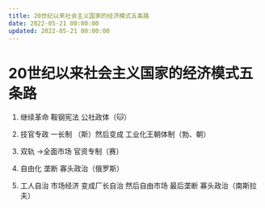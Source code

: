 ```yaml
---
title: 20世纪以来社会主义国家的经济模式五条路
date: 2022-05-21 00:00:00
updated: 2022-05-21 00:00:00
---
```


# 20世纪以来社会主义国家的经济模式五条路

1. 继续革命 鞍钢宪法 公社政体（🐱）

2. 技官专政 一长制 （斯）然后变成 工业化王朝体制（勃、朝）

3. 双轨 →全面市场 官资专制（赛）

4. 自由化 垄断 寡头政治（俄罗斯）

5. 工人自治 市场经济 变成厂长自治 然后自由市场 最后垄断 寡头政治（南斯拉夫）
